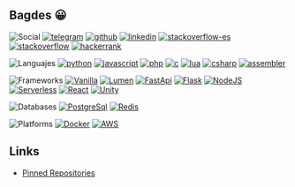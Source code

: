 <!--- TODO: darken colors -->
## Bagdes 😀

![Social](https://img.shields.io/badge/-Social%20links-24292e)
[![telegram](https://img.shields.io/badge/Telegram-@uselessscat-2ca5e0?logo=telegram&labelColor=24292e)](https://www.t.me/uselessscat)
[![github](https://img.shields.io/badge/Github-uselessscat-181717?logo=github&labelColor=24292e)](https://github.com/uselessscat)
[![linkedin](https://img.shields.io/badge/LinkedIn-ariecb-0077b5?logo=linkedin&labelColor=24292e)](https://www.linkedin.com/in/ariecb/)
[![stackoverflow-es](https://img.shields.io/badge/StackOverflow%20ES-uselessscat-fe7a16?logo=stackoverflow&labelColor=24292e)](https://es.stackoverflow.com/users/4617/uselessscat)
[![stackoverflow](https://img.shields.io/badge/StackOverflow-uselessscat-fe7a16?logo=stackoverflow&labelColor=24292e)](https://stackoverflow.com/users/6658955/uselessscat)
[![hackerrank](https://img.shields.io/badge/HackerRank-UselesssCat-2EC866?logo=hackerrank&labelColor=24292e)](https://www.hackerrank.com/UselesssCat)

![Languajes](https://img.shields.io/badge/-Languages-24292e)
[![python](https://img.shields.io/badge/dynamic/json?label=Python&labelColor=24292e&logo=python&color=3776AB&suffix=%20Repos&query=$.total_count&url=https://api.github.com/search/repositories?q=user:uselessscat%2Btopic:python)](https://github.com/search?q=user:uselessscat%20topic:python)
[![javascript](https://img.shields.io/badge/dynamic/json?label=Javascript&labelColor=24292e&logo=javascript&color=F7DF1E&suffix=%20Repos&query=$.total_count&url=https://api.github.com/search/repositories?q=user:uselessscat%2Btopic:javascript)](https://github.com/search?q=user:uselessscat%20topic:javascript)
[![php](https://img.shields.io/badge/dynamic/json?label=PHP&labelColor=24292e&logo=php&color=777BB4&suffix=%20Repos&query=$.total_count&url=https://api.github.com/search/repositories?q=user:uselessscat%2Btopic:php)](https://github.com/search?q=user:uselessscat%20topic:php)
[![c](https://img.shields.io/badge/dynamic/json?label=C&labelColor=24292e&logo=c&color=A8B9CC&suffix=%20Repos&query=$.total_count&url=https://api.github.com/search/repositories?q=user:uselessscat%2Btopic:c)](https://github.com/search?q=user:uselessscat%20topic:c)
[![lua](https://img.shields.io/badge/dynamic/json?label=Lua&labelColor=24292e&logo=lua&color=2C2D72&suffix=%20Repos&query=$.total_count&url=https://api.github.com/search/repositories?q=user:uselessscat%2Btopic:lua)](https://github.com/search?q=user:uselessscat%20topic:lua)
[![csharp](https://img.shields.io/badge/dynamic/json?label=C%23&labelColor=24292e&logo=c-sharp&color=239120&suffix=%20Repos&query=$.total_count&url=https://api.github.com/search/repositories?q=user:uselessscat%2Btopic:csharp)](https://github.com/search?q=user:uselessscat%20topic:csharp)
[![assembler](https://img.shields.io/badge/dynamic/json?label=Assembler&labelColor=24292e&logo=cog&color=777&suffix=%20Repos&query=$.total_count&url=https://api.github.com/search/repositories?q=user:uselessscat%2Btopic:assembler)](https://github.com/search?q=user:uselessscat%20topic:assembler)

![Frameworks](https://img.shields.io/badge/-Frameworks-24292e)
[![Vanilla](https://img.shields.io/badge/dynamic/json?label=Vanilla&labelColor=24292e&color=green&suffix=%20Repos&query=$.total_count&url=https://api.github.com/search/repositories?q=user:uselessscat%2Btopic:vanilla)](https://github.com/search?q=user:uselessscat%20topic:vanilla)
[![Lumen](https://img.shields.io/badge/dynamic/json?label=Lumen&labelColor=24292e&logo=lumen&color=E74430&suffix=%20Repos&query=$.total_count&url=https://api.github.com/search/repositories?q=user:uselessscat%2Btopic:lumen)](https://github.com/search?q=user:uselessscat%20topic:lumen)
[![FastApi](https://img.shields.io/badge/dynamic/json?label=FastApi&labelColor=24292E&logo=fastapi&color=009688&suffix=%20Repos&query=$.total_count&url=https://api.github.com/search/repositories?q=user:uselessscat%2Btopic:fastapi)](https://github.com/search?q=user:uselessscat%20topic:fastapi)
[![Flask](https://img.shields.io/badge/dynamic/json?label=Flask&labelColor=24292e&logo=flask&color=111&suffix=%20Repos&query=$.total_count&url=https://api.github.com/search/repositories?q=user:uselessscat%2Btopic:flask)](https://github.com/search?q=user:uselessscat%20topic:flask)
[![NodeJS](https://img.shields.io/badge/dynamic/json?label=Node%20js&labelColor=24292E&logo=node.js&color=339933&suffix=%20Repos&query=$.total_count&url=https://api.github.com/search/repositories?q=user:uselessscat%2Btopic:nodejs)](https://github.com/search?q=user:uselessscat%20topic:nodejs)
[![Serverless](https://img.shields.io/badge/dynamic/json?label=Serverless&labelColor=24292E&logo=serverless&color=FD5750&suffix=%20Repos&query=$.total_count&url=https://api.github.com/search/repositories?q=user:uselessscat%2Btopic:serverless)](https://github.com/search?q=user:uselessscat%20topic:serverless)
[![React](https://img.shields.io/badge/dynamic/json?label=React&labelColor=24292E&logo=react&color=61DAFB&suffix=%20Repos&query=$.total_count&url=https://api.github.com/search/repositories?q=user:uselessscat%2Btopic:react)](https://github.com/search?q=user:uselessscat%20topic:react)
[![Unity](https://img.shields.io/badge/dynamic/json?label=Unity&labelColor=24292E&logo=unity&color=111&suffix=%20Repos&query=$.total_count&url=https://api.github.com/search/repositories?q=user:uselessscat%2Btopic:unity)](https://github.com/search?q=user:uselessscat%20topic:unity)

![Databases](https://img.shields.io/badge/-Databases-24292e)
[![PostgreSql](https://img.shields.io/badge/dynamic/json?label=PostgreSql&labelColor=24292e&logo=postgresql&color=336791&suffix=%20Repos&query=$.total_count&url=https://api.github.com/search/repositories?q=user:uselessscat%2Btopic:postgresql)](https://github.com/search?q=user:uselessscat%20topic:postgresql)
[![Redis](https://img.shields.io/badge/dynamic/json?label=Redis&labelColor=24292e&logo=redis&color=DC382D&suffix=%20Repos&query=$.total_count&url=https://api.github.com/search/repositories?q=user:uselessscat%2Btopic:redis)](https://github.com/search?q=user:uselessscat%20topic:redis)

![Platforms](https://img.shields.io/badge/-Platforms-24292e)
[![Docker](https://img.shields.io/badge/dynamic/json?label=Docker&labelColor=24292e&logo=docker&color=2496ED&suffix=%20Repos&query=$.total_count&url=https://api.github.com/search/repositories?q=user:uselessscat%2Btopic:docker)](https://github.com/search?q=user:uselessscat%20topic:docker)
[![AWS](https://img.shields.io/badge/dynamic/json?label=AWS&labelColor=24292E&logo=amazon-aws&color=232F3E&suffix=%20Repos&query=$.total_count&url=https://api.github.com/search/repositories?q=user:uselessscat%2Btopic:aws)](https://github.com/search?q=user:uselessscat%20topic:aws)


## Links

  - [Pinned Repositories](https://github.com/search?q=user:uselessscat%20topic:pinned)

